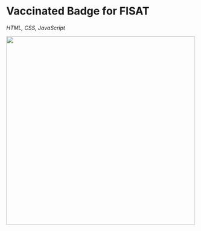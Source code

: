 # Vaccinated Badge for FISAT
_HTML, CSS, JavaScript_

<img src="https://github.com/Godson-Thomas/A.C.M.S/blob/master/Case_Design_Fusion360/fm.png" width="500"><br>